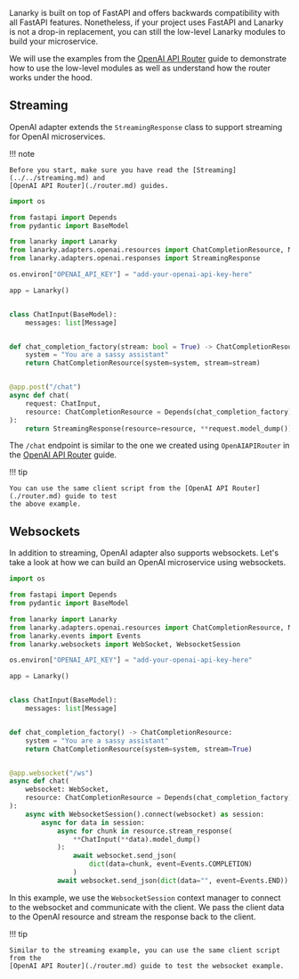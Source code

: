 Lanarky is built on top of FastAPI and offers backwards compatibility with all FastAPI features.
Nonetheless, if your project uses FastAPI and Lanarky is not a drop-in replacement, you can still
the low-level Lanarky modules to build your microservice.

We will use the examples from the [OpenAI API Router](./router.md) guide to demonstrate how to
use the low-level modules as well as understand how the router works under the hood.

## Streaming

OpenAI adapter extends the `StreamingResponse` class to support streaming for OpenAI microservices.

!!! note

    Before you start, make sure you have read the [Streaming](../../streaming.md) and
    [OpenAI API Router](./router.md) guides.

```python
import os

from fastapi import Depends
from pydantic import BaseModel

from lanarky import Lanarky
from lanarky.adapters.openai.resources import ChatCompletionResource, Message
from lanarky.adapters.openai.responses import StreamingResponse

os.environ["OPENAI_API_KEY"] = "add-your-openai-api-key-here"

app = Lanarky()


class ChatInput(BaseModel):
    messages: list[Message]


def chat_completion_factory(stream: bool = True) -> ChatCompletionResource:
    system = "You are a sassy assistant"
    return ChatCompletionResource(system=system, stream=stream)


@app.post("/chat")
async def chat(
    request: ChatInput,
    resource: ChatCompletionResource = Depends(chat_completion_factory),
):
    return StreamingResponse(resource=resource, **request.model_dump())
```

The `/chat` endpoint is similar to the one we created using `OpenAIAPIRouter` in the
[OpenAI API Router](./router.md) guide.

!!! tip

    You can use the same client script from the [OpenAI API Router](./router.md) guide to test
    the above example.

## Websockets

In addition to streaming, OpenAI adapter also supports websockets. Let's take a look at how we can
build an OpenAI microservice using websockets.

```python
import os

from fastapi import Depends
from pydantic import BaseModel

from lanarky import Lanarky
from lanarky.adapters.openai.resources import ChatCompletionResource, Message
from lanarky.events import Events
from lanarky.websockets import WebSocket, WebsocketSession

os.environ["OPENAI_API_KEY"] = "add-your-openai-api-key-here"

app = Lanarky()


class ChatInput(BaseModel):
    messages: list[Message]


def chat_completion_factory() -> ChatCompletionResource:
    system = "You are a sassy assistant"
    return ChatCompletionResource(system=system, stream=True)


@app.websocket("/ws")
async def chat(
    websocket: WebSocket,
    resource: ChatCompletionResource = Depends(chat_completion_factory),
):
    async with WebsocketSession().connect(websocket) as session:
        async for data in session:
            async for chunk in resource.stream_response(
                **ChatInput(**data).model_dump()
            ):
                await websocket.send_json(
                    dict(data=chunk, event=Events.COMPLETION)
                )
            await websocket.send_json(dict(data="", event=Events.END))
```

In this example, we use the `WebsocketSession` context manager to connect to the websocket
and communicate with the client. We pass the client data to the OpenAI resource and stream
the response back to the client.

!!! tip

    Similar to the streaming example, you can use the same client script from the
    [OpenAI API Router](./router.md) guide to test the websocket example.
